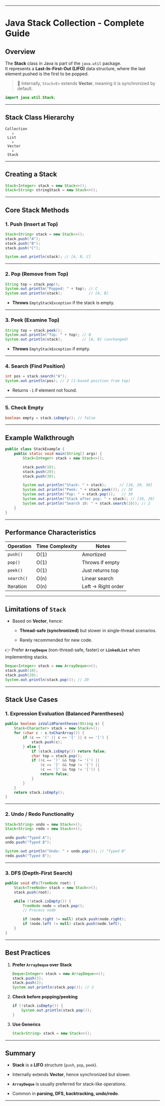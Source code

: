 
---

# Java Stack Collection - Complete Guide

## Overview

The **Stack** class in Java is part of the `java.util` package.  
It represents a **Last-In-First-Out (LIFO)** data structure, where the last element pushed is the first to be popped.

> 🔹 Internally, `Stack<E>` extends **Vector**, meaning it is synchronized by default.

```java
import java.util.Stack;
```

---

## Stack Class Hierarchy

```
Collection
   ↓
 List
   ↓
 Vector
   ↓
 Stack
```

---

## Creating a Stack

```java
Stack<Integer> stack = new Stack<>();
Stack<String> stringStack = new Stack<>();
```

---

## Core Stack Methods

### 1. Push (Insert at Top)

```java
Stack<String> stack = new Stack<>();
stack.push("A");
stack.push("B");
stack.push("C");

System.out.println(stack); // [A, B, C]
```

---

### 2. Pop (Remove from Top)

```java
String top = stack.pop(); 
System.out.println("Popped: " + top); // C
System.out.println(stack);            // [A, B]
```

- **Throws** `EmptyStackException` if the stack is empty.
    

---

### 3. Peek (Examine Top)

```java
String top = stack.peek();
System.out.println("Top: " + top); // B
System.out.println(stack);         // [A, B] (unchanged)
```

- **Throws** `EmptyStackException` if empty.
    

---

### 4. Search (Find Position)

```java
int pos = stack.search("A"); 
System.out.println(pos); // 2 (1-based position from top)
```

- Returns `-1` if element not found.
    

---

### 5. Check Empty

```java
boolean empty = stack.isEmpty(); // false
```

---

## Example Walkthrough

```java
public class StackExample {
    public static void main(String[] args) {
        Stack<Integer> stack = new Stack<>();

        stack.push(10);
        stack.push(20);
        stack.push(30);

        System.out.println("Stack: " + stack);      // [10, 20, 30]
        System.out.println("Peek: " + stack.peek()); // 30
        System.out.println("Pop: " + stack.pop());   // 30
        System.out.println("Stack after pop: " + stack); // [10, 20]
        System.out.println("Search 10: " + stack.search(10)); // 2
    }
}
```

---

## Performance Characteristics

|Operation|Time Complexity|Notes|
|---|---|---|
|`push()`|O(1)|Amortized|
|`pop()`|O(1)|Throws if empty|
|`peek()`|O(1)|Just returns top|
|`search()`|O(n)|Linear search|
|Iteration|O(n)|Left → Right order|

---

## Limitations of `Stack`

- Based on **Vector**, hence:
    
    - **Thread-safe (synchronized)** but slower in single-thread scenarios.
        
    - Rarely recommended for new code.
        

👉 Prefer **`ArrayDeque`** (non-thread-safe, faster) or **`LinkedList`** when implementing stacks.

```java
Deque<Integer> stack = new ArrayDeque<>();
stack.push(10);
stack.push(20);
System.out.println(stack.pop()); // 20
```

---

## Stack Use Cases

### 1. Expression Evaluation (Balanced Parentheses)

```java
public boolean isValidParentheses(String s) {
    Stack<Character> stack = new Stack<>();
    for (char c : s.toCharArray()) {
        if (c == '(' || c == '{' || c == '[') {
            stack.push(c);
        } else {
            if (stack.isEmpty()) return false;
            char top = stack.pop();
            if ((c == ')' && top != '(') ||
                (c == '}' && top != '{') ||
                (c == ']' && top != '[')) {
                return false;
            }
        }
    }
    return stack.isEmpty();
}
```

---

### 2. Undo / Redo Functionality

```java
Stack<String> undo = new Stack<>();
Stack<String> redo = new Stack<>();

undo.push("Typed A");
undo.push("Typed B");

System.out.println("Undo: " + undo.pop()); // "Typed B"
redo.push("Typed B");
```

---

### 3. DFS (Depth-First Search)

```java
public void dfs(TreeNode root) {
    Stack<TreeNode> stack = new Stack<>();
    stack.push(root);

    while (!stack.isEmpty()) {
        TreeNode node = stack.pop();
        // Process node

        if (node.right != null) stack.push(node.right);
        if (node.left != null) stack.push(node.left);
    }
}
```

---

## Best Practices

1. **Prefer `ArrayDeque` over Stack**
    
    ```java
    Deque<Integer> stack = new ArrayDeque<>();
    stack.push(1);
    stack.push(2);
    System.out.println(stack.pop()); // 2
    ```
    
2. **Check before popping/peeking**
    
    ```java
    if (!stack.isEmpty()) {
        System.out.println(stack.pop());
    }
    ```
    
3. **Use Generics**
    
    ```java
    Stack<String> stack = new Stack<>();
    ```
    

---

## Summary

- **Stack** is a **LIFO** structure (`push`, `pop`, `peek`).
    
- Internally extends **Vector**, hence synchronized but slower.
    
- **`ArrayDeque`** is usually preferred for stack-like operations.
    
- Common in **parsing, DFS, backtracking, undo/redo**.
    

---

